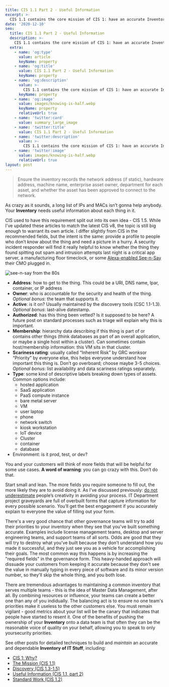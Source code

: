 ```yaml
---
title: CIS 1.1 Part 2 - Useful Information
excerpt: >-
  CIS 1.1 contains the core mission of CIS 1: have an accurate Inventory of IT Stuff.  The other CIS 1 controls are just supporting ways that help deliver that core mission. 
date: '2020-12-10'
seo:
  title: CIS 1.1 Part 2 - Useful Information
  description: >-
    CIS 1.1 contains the core mission of CIS 1: have an accurate Inventory of IT Stuff. 
  extra:
    - name: 'og:type'
      value: article
      keyName: property
    - name: 'og:title'
      value: CIS 1.1 Part 2 - Useful Information
      keyName: property
    - name: 'og:description'
      value: >-
        CIS 1.1 contains the core mission of CIS 1: have an accurate Inventory of IT Stuff. 
      keyName: property
    - name: 'og:image'
      value: images/knowing-is-half.webp
      keyName: property
      relativeUrl: true
    - name: 'twitter:card'
      value: summary_large_image
    - name: 'twitter:title'
      value: CIS 1.1 Part 2 - Useful Information
    - name: 'twitter:description'
      value: >-
        CIS 1.1 contains the core mission of CIS 1: have an accurate Inventory of IT Stuff. 
    - name: 'twitter:image'
      value: images/knowing-is-half.webp
      relativeUrl: true
layout: post
---
```

> Ensure the inventory records the network address (if static), hardware address, machine name, enterprise asset owner, department for each asset, and whether the asset has been approved to connect to the network.

As crazy as it sounds, a long list of IPs and MACs isn’t gonna help anybody. Your **Inventory** needs useful information about each thing in it.

CIS used to have this requirement split out into its own idea - CIS 1.5.  While I've updated these articles to match the latest CIS v8, the topic is still big enough to warrant its own article.
I differ slightly from CIS in the recommended fields, but the intent is the same: provide a profile to people who don’t know about the thing and need a picture in a hurry. A security incident responder will find it really helpful to know whether the thing they found spitting out spam and intrusion attempts last night is a critical app server, a manufacturing floor timeclock, or some [Alexa-enabled See-n-Say](https://www.amazon.com/dp/B07894S727) their CMO plugged in.

![see-n-say from the 80s](/images/see-n-say.webp)

* **Address**: how to get to the thing. This could be a URI, DNS name, lpar, container, or IP address
* **Owner**: who is accountable for the security and health of the thing. _Optional bonus_: the team that supports it.
* **Active**: is it on? Usually maintained by the discovery tools (CSC 1.1-1.3). _Optional bonus_: last-alive datestamp.
* **Authorized**: has this thing been vetted? Is it supposed to be here? A future post on standard processes such as triage will explain why this is important.
* **Membership**: hierarchy data describing if this thing is part of or contains other things (think databases as part of an overall application, or maybe a single host within a cluster). Can sometimes contain host/membership information: this VM sits in that cluster.
* **Scariness rating**: usually called “Inherent Risk” by GRC wonksor “Priority” by everyone else, this helps everyone understand how important this thing is. Don’t go overboard; choose maybe 3-5 choices. _Optional bonus_: list availability and data scariness ratings separately.
* **Type**: some kind of descriptive labels breaking down types of assets. Common options include:
  * hosted application
  * SaaS application
  * PaaS compute instance
  * bare metal server
  * VM
  * user laptop
  * phone
  * network switch
  * kiosk workstation
  * IoT device
  * Cluster
  * container
  * database
* Environment: is it prod, test, or dev?

You and your customers will think of more fields that will be helpful for some use cases. **A word of warning**: you can go crazy with this. Don’t do that.

Start small and lean. The more fields you require someone to fill out, the more likely they are to avoid doing it. As I’ve discussed previously: [do not underestimate](/cis1_1/) people’s creativity in avoiding your process. IT Department project graveyards are full of overbuilt forms that capture information for every possible scenario. You’ll get the best engagement if you accurately explain to everyone the value of filling out your form.

There's a very good chance that other governance teams will try to add their priorities to your inventory when they see that you've built something accurate.  Examples include license management teams, desktop and server engineering teams, and support teams of all sorts.  Odds are good that they will try to destroy what you've built because they don't understand how you made it successful, and they just see you as a vehicle for accomplishing their goals.  The most common way this happens is by increasing the "required fields" in the governance form.  This heavy-handed approach will dissuade your customers from keeping it accurate because they don't see the value in manually typing in every piece of software and its minor version number, so they'll skip the whole thing, and you both lose.  

There are tremendous advantages to maintaining a common inventory that serves multiple teams - this is the idea of Master Data Management, after all.  By combining resources or influence, your teams can create a better one than any of you indidually.  The balancing act is to ensure no one team's priorities make it useless to the other customers else.  You must remain vigilant - good metrics about your list will be the canary that indicates that people have started to resent it.  One of the benefits of pushing the ownership of your **Inventory** onto a data team is that often they can be the reasonable voice of quality on your behalf, allowing you to speak to only yoursecurity priorities.  

See other posts for detailed techniques to build and _maintain_ an accurate and dependable **Inventory of IT Stuff**, including:

* [CIS 1: Why?](/cis1/)
* [The Mission (CIS 1.1)](/cis1_1/)
* [Discovery (CIS 1.3-1.5)](/cis1_3-5/)
* [Useful Information (CIS 1.1, part 2)](/cis1_1_2/)
* [Standard Work (CIS 1.2)](/cis1_2/)
